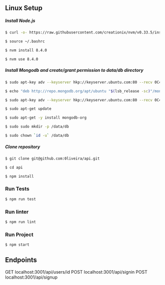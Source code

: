 ## Linux Setup
##### Install Node.js
```sh
$ curl -o- https://raw.githubusercontent.com/creationix/nvm/v0.33.5/install.sh | bash
```
```sh
$ source ~/.bashrc
```
```sh
$ nvm install 8.4.0
```
```sh
$ nvm use 8.4.0
```
##### Install Mongodb and create/grant permission to data/db directory
```sh
$ sudo apt-key adv --keyserver hkp://keyserver.ubuntu.com:80 --recv 0C49F3730359A14518585931BC711F9BA15703C6
```
```sh
$ echo "deb http://repo.mongodb.org/apt/ubuntu "$(lsb_release -sc)"/mongodb-org/3.4 multiverse" | sudo tee /etc/apt/sources.list.d/mongodb-org-3.4.list
```
```sh
$ sudo apt-key adv --keyserver hkp://keyserver.ubuntu.com:80 --recv 0C49F3730359A14518585931BC711F9BA15703C6
```
```sh
$ sudo apt-get update
```
```sh
$ sudo apt-get -y install mongodb-org
```
```sh
$ sudo sudo mkdir -p /data/db
```
```sh
$ sudo chown `id -u` /data/db
```
##### Clone repository
```sh
$ git clone git@github.com:0liveira/api.git
```
```sh
$ cd api
```
```sh
$ npm install
```

### Run Tests
```sh
$ npm run test
```
### Run linter
```sh
$ npm run lint
```
### Run Project
```sh
$ npm start
```

## Endpoints
GET localhost:3001/api/users/id
POST localhost:3001/api/signin
POST localhost:3001/api/signup
